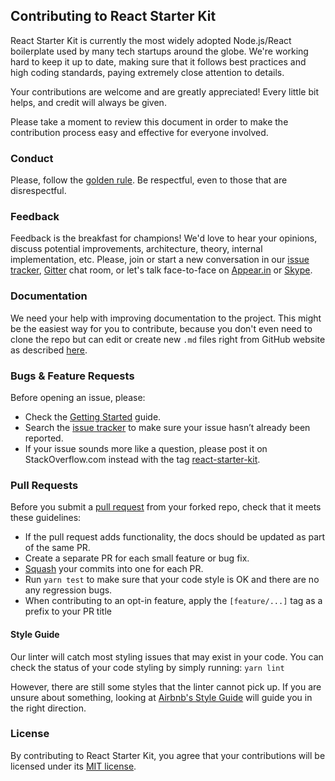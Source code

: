 ## Contributing to React Starter Kit

React Starter Kit is currently the most widely adopted Node.js/React boilerplate used by many
tech startups around the globe. We're working hard to keep it up to date, making sure that it
follows best practices and high coding standards, paying extremely close attention to details.

Your contributions are welcome and are greatly appreciated! Every little bit helps, and credit
will always be given.

Please take a moment to review this document in order to make the contribution process easy and
effective for everyone involved.

### Conduct

Please, follow the [golden rule](https://en.wikipedia.org/wiki/Golden_Rule). Be respectful, even to
those that are disrespectful.

### Feedback

Feedback is the breakfast for champions! We'd love to hear your opinions, discuss potential
improvements, architecture, theory, internal implementation, etc. Please, join or start a new
conversation in our [issue tracker](https://github.com/kriasoft/react-starter-kit/issues),
[Gitter](https://gitter.im/kriasoft/react-starter-kit) chat room, or let's talk face-to-face on
[Appear.in](https://appear.in/react) or [Skype](http://hatscripts.com/addskype?koistya).

### Documentation

We need your help with improving documentation to the project. This might be the easiest way for
you to contribute, because you don't even need to clone the repo but can edit or create new `.md`
files right from GitHub website as described [here](https://help.github.com/articles/editing-files-in-your-repository/).

### Bugs & Feature Requests

Before opening an issue, please:

* Check the [Getting Started](https://github.com/kriasoft/react-starter-kit/blob/master/docs/getting-started.md) guide.
* Search the [issue tracker](https://github.com/kriasoft/react-starter-kit/issues) to make sure
  your issue hasn’t already been reported.
* If your issue sounds more like a question, please post it on StackOverflow.com instead with the
  tag [react-starter-kit](http://stackoverflow.com/questions/tagged/react-starter-kit).

### Pull Requests

Before you submit a [pull request](https://help.github.com/articles/using-pull-requests/) from your
forked repo, check that it meets these guidelines:

* If the pull request adds functionality, the docs should be updated as part of the same PR.
* Create a separate PR for each small feature or bug fix.
* [Squash](http://stackoverflow.com/questions/5189560/squash-my-last-x-commits-together-using-git)
  your commits into one for each PR.
* Run `yarn test` to make sure that your code style is OK and there are no any regression bugs. 
* When contributing to an opt-in feature, apply the `[feature/...]` tag as a prefix to your PR title

#### Style Guide

Our linter will catch most styling issues that may exist in your code. You can check the status
of your code styling by simply running: `yarn lint`

However, there are still some styles that the linter cannot pick up. If you are unsure about
something, looking at [Airbnb's Style Guide](https://github.com/airbnb/javascript) will guide you
in the right direction.

### License

By contributing to React Starter Kit, you agree that your contributions will be licensed under its
[MIT license](https://github.com/kgsoft/react-starter-kit/blob/master/LICENSE.txt).

